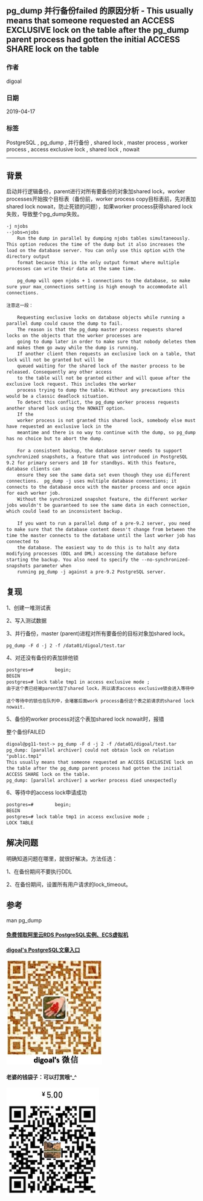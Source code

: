 ## pg_dump 并行备份failed 的原因分析 - This usually means that someone requested an ACCESS EXCLUSIVE lock on the table after the pg_dump parent process had gotten the initial ACCESS SHARE lock on the table   
                                                                                                      
### 作者                                                                                                      
digoal                                                                                                      
                                                                                                      
### 日期                                                                                                      
2019-04-17                                                                                                      
                                                                                                      
### 标签                                                                                                      
PostgreSQL , pg_dump , 并行备份 , shared lock , master process , worker process , access exclusive lock , shared lock , nowait      
                     
----                                                                                                
                                                                                                  
## 背景   
  
启动并行逻辑备份，parent进行对所有要备份的对象加shared lock，worker processes开始挨个目标表（备份前，worker process copy目标表前，先对表加shared lock nowait，防止死锁的问题），如果worker process获得shared lock失败，导致整个pg_dump失败。  
  
```  
-j njobs  
--jobs=njobs  
    Run the dump in parallel by dumping njobs tables simultaneously. This option reduces the time of the dump but it also increases the load on the database server. You can only use this option with the directory output  
    format because this is the only output format where multiple processes can write their data at the same time.  
  
    pg_dump will open njobs + 1 connections to the database, so make sure your max_connections setting is high enough to accommodate all connections.  
  
注意这一段：  
  
    Requesting exclusive locks on database objects while running a parallel dump could cause the dump to fail.   
    The reason is that the pg_dump master process requests shared locks on the objects that the worker processes are  
    going to dump later in order to make sure that nobody deletes them and makes them go away while the dump is running.   
    If another client then requests an exclusive lock on a table, that lock will not be granted but will be  
    queued waiting for the shared lock of the master process to be released. Consequently any other access   
    to the table will not be granted either and will queue after the exclusive lock request. This includes the worker  
    process trying to dump the table. Without any precautions this would be a classic deadlock situation.   
    To detect this conflict, the pg_dump worker process requests another shared lock using the NOWAIT option.   
    If the  
    worker process is not granted this shared lock, somebody else must have requested an exclusive lock in the   
    meantime and there is no way to continue with the dump, so pg_dump has no choice but to abort the dump.  
  
    For a consistent backup, the database server needs to support synchronized snapshots, a feature that was introduced in PostgreSQL 9.2 for primary servers and 10 for standbys. With this feature, database clients can  
    ensure they see the same data set even though they use different connections.  pg_dump -j uses multiple database connections; it connects to the database once with the master process and once again for each worker job.  
    Without the synchronized snapshot feature, the different worker jobs wouldn't be guaranteed to see the same data in each connection, which could lead to an inconsistent backup.  
  
    If you want to run a parallel dump of a pre-9.2 server, you need to make sure that the database content doesn't change from between the time the master connects to the database until the last worker job has connected to  
    the database. The easiest way to do this is to halt any data modifying processes (DDL and DML) accessing the database before starting the backup. You also need to specify the --no-synchronized-snapshots parameter when  
    running pg_dump -j against a pre-9.2 PostgreSQL server.  
```  
  
## 复现  
1、创建一堆测试表  
  
2、写入测试数据  
  
3、并行备份，master (parent)进程对所有要备份的目标对象加shared lock。    
  
```  
pg_dump -F d -j 2 -f /data01/digoal/test.tar  
```  
  
4、对还没有备份的表加排他锁  
  
```  
postgres=#        begin;  
BEGIN  
postgres=# lock table tmp1 in access exclusive mode ;  
由于这个表已经被parent加了shared lock，所以请求access exclusive锁会进入等待中  
  
这个等待中的锁也在队列中，会堵塞后面work process备份这个表之前请求的shared lock nowait.  
```  
  
5、备份的worker process对这个表加shared lock nowait时，报错  
  
整个备份FAILED  
  
```  
digoal@pg11-test-> pg_dump -F d -j 2 -f /data01/digoal/test.tar  
pg_dump: [parallel archiver] could not obtain lock on relation "public.tmp1"  
This usually means that someone requested an ACCESS EXCLUSIVE lock on the table after the pg_dump parent process had gotten the initial ACCESS SHARE lock on the table.  
pg_dump: [parallel archiver] a worker process died unexpectedly  
```  
  
6、等待中的access lock申请成功  
  
```  
postgres=#        begin;  
BEGIN  
postgres=# lock table tmp1 in access exclusive mode ;  
LOCK TABLE  
```  
  
  
## 解决问题  
明确知道问题在哪里，就很好解决。方法任选：  
  
1、在备份期间不要执行DDL  
  
2、在备份期间，设置所有用户请求的lock_timeout。  
     
## 参考  
man pg_dump  
  
         
  
  
  
  
  
  
  
  
  
#### [免费领取阿里云RDS PostgreSQL实例、ECS虚拟机](https://free.aliyun.com/ "57258f76c37864c6e6d23383d05714ea")
  
  
#### [digoal's PostgreSQL文章入口](https://github.com/digoal/blog/blob/master/README.md "22709685feb7cab07d30f30387f0a9ae")
  
  
![digoal's weixin](../pic/digoal_weixin.jpg "f7ad92eeba24523fd47a6e1a0e691b59")
  
  
#### 老婆的钱袋子：可以打赏哦^_^  
![wife's weixin ds](../pic/wife_weixin_ds.jpg "acd5cce1a143ef1d6931b1956457bc9f")
  
